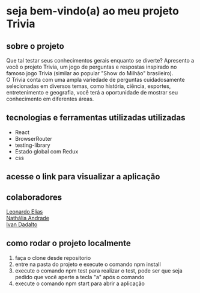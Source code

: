 # seja bem-vindo(a) ao meu projeto Trivia

## sobre o projeto
 Que tal testar seus conhecimentos gerais enquanto se diverte? Apresento a você o projeto Trivia, um jogo de perguntas e respostas inspirado no famoso jogo Trivia (similar ao popular "Show do Milhão" brasileiro). <br>
 O Trivia conta com uma ampla variedade de perguntas cuidadosamente selecionadas em diversos temas, como história, ciência, esportes, entretenimento e geografia, você terá a oportunidade de mostrar seu conhecimento em diferentes áreas.

## tecnologias e ferramentas utilizadas utilizadas
* React
* BrowserRouter
* testing-library
* Estado global com Redux
* css

## acesse o link para visualizar a aplicação
[]()

## colaboradores
[Leonardo Elias](https://github.com/leonardoElia) <br>
[Nathália Andrade](https://github.com/NMAResende) <br> 
[Ivan Dadalto](https://github.com/ivandadalto) <br>

## como rodar o projeto localmente
1. faça o clone desde repositorio 
2. entre na pasta do projeto e execute o comando npm install
3. execute o comando npm test para realizar o test, pode ser que seja pedido que você aperte a tecla "a" após o comando
4. execute o comando npm start para abrir a aplicação
